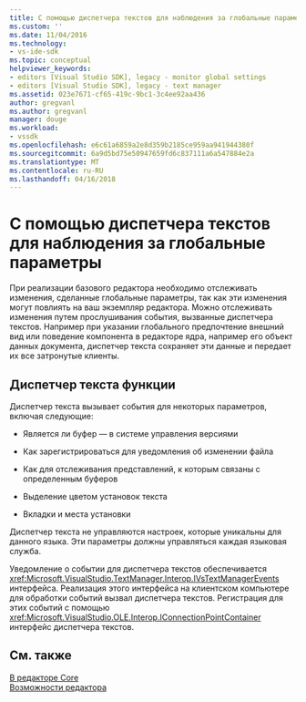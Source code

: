 ```yaml
---
title: С помощью диспетчера текстов для наблюдения за глобальные параметры | Документы Microsoft
ms.custom: ''
ms.date: 11/04/2016
ms.technology:
- vs-ide-sdk
ms.topic: conceptual
helpviewer_keywords:
- editors [Visual Studio SDK], legacy - monitor global settings
- editors [Visual Studio SDK], legacy - text manager
ms.assetid: 023e7671-cf65-419c-9bc1-3c4ee92aa436
author: gregvanl
ms.author: gregvanl
manager: douge
ms.workload:
- vssdk
ms.openlocfilehash: e6c61a6859a2e8d359b2185ce959aa941944380f
ms.sourcegitcommit: 6a9d5bd75e50947659fd6c837111a6a547884e2a
ms.translationtype: MT
ms.contentlocale: ru-RU
ms.lasthandoff: 04/16/2018
---
```

# <a name="using-the-text-manager-to-monitor-global-settings"></a>С помощью диспетчера текстов для наблюдения за глобальные параметры
При реализации базового редактора необходимо отслеживать изменения, сделанные глобальные параметры, так как эти изменения могут повлиять на ваш экземпляр редактора. Можно отслеживать изменения путем прослушивания события, вызванные диспетчера текстов. Например при указании глобального предпочтение внешний вид или поведение компонента в редакторе ядра, например его объект данных документа, диспетчер текста сохраняет эти данные и передает их все затронутые клиенты.  
  
## <a name="text-manager-functions"></a>Диспетчер текста функции  
 Диспетчер текста вызывает события для некоторых параметров, включая следующие:  
  
-   Является ли буфер — в системе управления версиями  
  
-   Как зарегистрироваться для уведомления об изменении файла  
  
-   Как для отслеживания представлений, к которым связаны с определенным буферов  
  
-   Выделение цветом установок текста  
  
-   Вкладки и места установки  
  
 Диспетчер текста не управляются настроек, которые уникальны для данного языка. Эти параметры должны управляться каждая языковая служба.  
  
 Уведомление о событии для диспетчера текстов обеспечивается <xref:Microsoft.VisualStudio.TextManager.Interop.IVsTextManagerEvents> интерфейса. Реализация этого интерфейса на клиентском компьютере для обработки событий вызвал диспетчера текстов. Регистрация для этих событий с помощью <xref:Microsoft.VisualStudio.OLE.Interop.IConnectionPointContainer> интерфейс диспетчера текстов.  
  
## <a name="see-also"></a>См. также  
 [В редакторе Core](../extensibility/inside-the-core-editor.md)   
 [Возможности редактора](http://msdn.microsoft.com/en-us/bdac940d-1f14-4019-a01f-fd0bb3dc7198)